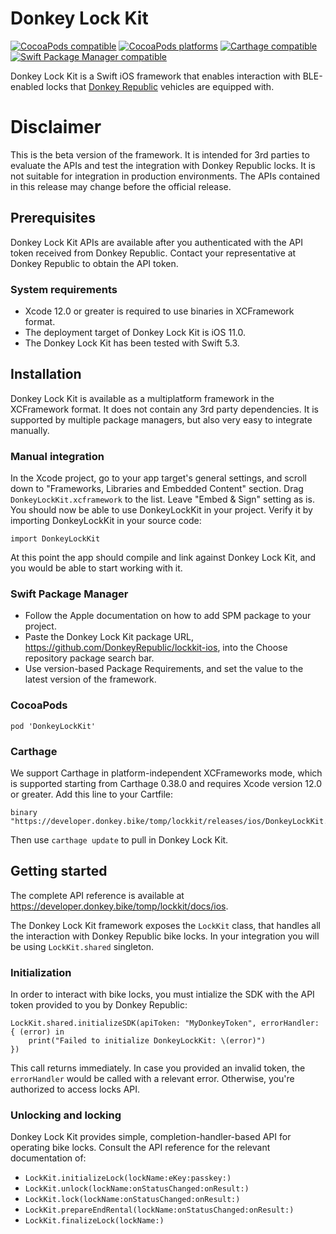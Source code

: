 # Donkey Lock Kit

[![CocoaPods compatible](https://img.shields.io/cocoapods/v/DonkeyLockKit.svg)](https://img.shields.io/cocoapods/v/DonkeyLockKit.svg)
[![CocoaPods platforms](https://img.shields.io/cocoapods/p/DonkeyLockKit.svg)](https://img.shields.io/cocoapods/p/DonkeyLockKit.svg)
[![Carthage compatible](https://img.shields.io/badge/Carthage-compatible-success)](https://github.com/Carthage/Carthage)
[![Swift Package Manager compatible](https://img.shields.io/badge/SPM-compatible-success)](https://swift.org/package-manager/)


Donkey Lock Kit is a Swift iOS framework that enables interaction with
BLE-enabled locks that [Donkey Republic](https://donkey.bike) vehicles are
equipped with.

# Disclaimer

This is the beta version of the framework. It is intended for 3rd parties to
evaluate the APIs and test the integration with Donkey Republic locks. It is
not suitable for integration in production environments. The APIs contained in
this release may change before the official release.


## Prerequisites

Donkey Lock Kit APIs are available after you authenticated with the API token
received from Donkey Republic. Contact your representative at Donkey Republic
to obtain the API token.

### System requirements

* Xcode 12.0 or greater is required to use binaries in XCFramework format.
* The deployment target of Donkey Lock Kit is iOS 11.0.
* The Donkey Lock Kit has been tested with Swift 5.3.


## Installation

Donkey Lock Kit is available as a multiplatform framework in the XCFramework
format. It does not contain any 3rd party dependencies. It is supported by
multiple package managers, but also very easy to integrate manually.

### Manual integration

In the Xcode project, go to your app target's general settings, and scroll down
to "Frameworks, Libraries and Embedded Content" section. Drag
`DonkeyLockKit.xcframework` to the list. Leave "Embed & Sign" setting as is.
You should now be able to use DonkeyLockKit in your project. Verify it by
importing DonkeyLockKit in your source code:

    import DonkeyLockKit

At this point the app should compile and link against Donkey Lock Kit, and you
would be able to start working with it.

### Swift Package Manager

* Follow the Apple documentation on how to add SPM package to your project.
* Paste the Donkey Lock Kit package URL, https://github.com/DonkeyRepublic/lockkit-ios, into the Choose repository package search bar.
* Use version-based Package Requirements, and set the value to the latest version of the framework.

### CocoaPods

    pod 'DonkeyLockKit'

### Carthage

We support Carthage in platform-independent XCFrameworks mode, which is
supported starting from Carthage 0.38.0 and requires Xcode version 12.0 or
greater. Add this line to your Cartfile:

    binary "https://developer.donkey.bike/tomp/lockkit/releases/ios/DonkeyLockKit.json"

Then use `carthage update` to pull in Donkey Lock Kit.


## Getting started

The complete API reference is available at https://developer.donkey.bike/tomp/lockkit/docs/ios.

The Donkey Lock Kit framework exposes the `LockKit` class, that handles all the
interaction with Donkey Republic bike locks. In your integration you will be
using `LockKit.shared` singleton.

### Initialization

In order to interact with bike locks, you must intialize the SDK with the API
token provided to you by Donkey Republic:

    LockKit.shared.initializeSDK(apiToken: "MyDonkeyToken", errorHandler: { (error) in
        print("Failed to initialize DonkeyLockKit: \(error)")
    })

This call returns immediately. In case you provided an invalid token, the
`errorHandler` would be called with a relevant error. Otherwise, you're
authorized to access locks API.

### Unlocking and locking

Donkey Lock Kit provides simple, completion-handler-based API for operating
bike locks. Consult the API reference for the relevant documentation of:

* `LockKit.initializeLock(lockName:eKey:passkey:)`
* `LockKit.unlock(lockName:onStatusChanged:onResult:)`
* `LockKit.lock(lockName:onStatusChanged:onResult:)`
* `LockKit.prepareEndRental(lockName:onStatusChanged:onResult:)`
* `LockKit.finalizeLock(lockName:)`
